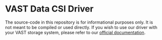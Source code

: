 # VAST Data CSI Driver

The source-code in this repository is for informational purposes only. It is not meant to be compiled or used directly.
If you wish to use our driver with your VAST storage system, please refer to our [official documentation](https://support.vastdata.com/s/topic/0TOV40000000TtFOAU/vast-csi-driver).
